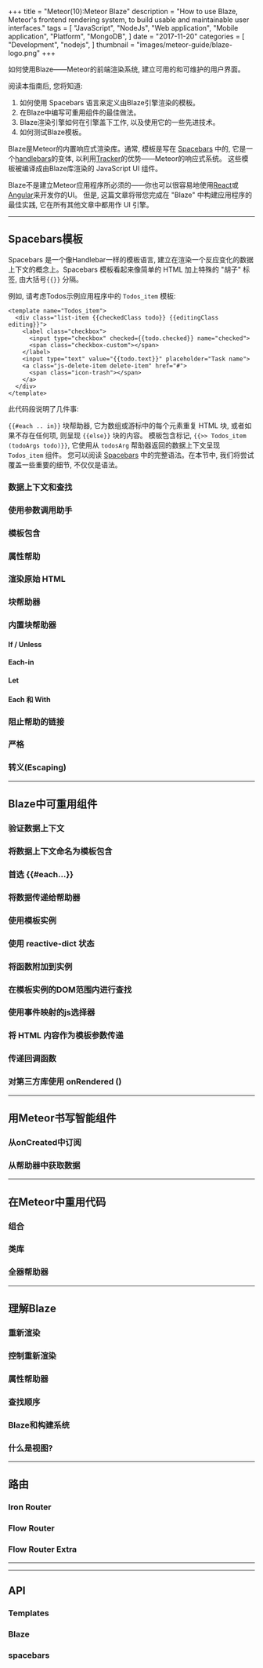 +++
title = "Meteor(10):Meteor Blaze"
description = "How to use Blaze, Meteor's frontend rendering system, to build usable and maintainable user interfaces."
tags = [
    "JavaScript",
    "NodeJs",
    "Web application",
    "Mobile application",
    "Platform",
    "MongoDB",
]
date = "2017-11-20"
categories = [
    "Development",
    "nodejs",
]
thumbnail = "images/meteor-guide/blaze-logo.png"
+++

如何使用Blaze——Meteor的前端渲染系统, 建立可用的和可维护的用户界面。

<!--more-->

阅读本指南后, 您将知道:

1.  如何使用 Spacebars 语言来定义由Blaze引擎渲染的模板。
2.  在Blaze中编写可重用组件的最佳做法。
3.  Blaze渲染引擎如何在引擎盖下工作, 以及使用它的一些先进技术。
4.  如何测试Blaze模板。

Blaze是Meteor的内置响应式渲染库。通常, 模板是写在 [Spacebars](http://blazejs.org/guide/spacebars.html) 中的, 
它是一个[handlebars](http://handlebarsjs.com/)的变体, 以利用[Tracker](https://github.com/meteor/meteor/tree/devel/packages/tracker)的优势——Meteor的响应式系统。
这些模板被编译成由Blaze库渲染的 JavaScript UI 组件。

Blaze不是建立Meteor应用程序所必须的——你也可以很容易地使用[React](http://react-in-meteor.readthedocs.org/en/latest/)或[Angular](http://www.angular-meteor.com/)来开发你的UI。
但是, 这篇文章将带您完成在 "Blaze" 中构建应用程序的最佳实践, 它在所有其他文章中都用作 UI 引擎。

-----------------
##  Spacebars模板

Spacebars 是一个像Handlebar一样的模板语言, 建立在渲染一个反应变化的数据上下文的概念上。Spacebars 模板看起来像简单的 HTML 加上特殊的 "胡子" 标签, 由大括号```{{}}``` 分隔。

例如, 请考虑Todos示例应用程序中的 ```Todos_item``` 模板:

``` 
<template name="Todos_item">
  <div class="list-item {{checkedClass todo}} {{editingClass editing}}">
    <label class="checkbox">
      <input type="checkbox" checked={{todo.checked}} name="checked">
      <span class="checkbox-custom"></span>
    </label>
    <input type="text" value="{{todo.text}}" placeholder="Task name">
    <a class="js-delete-item delete-item" href="#">
      <span class="icon-trash"></span>
    </a>
  </div>
</template>
```

此代码段说明了几件事:

```{{#each .. in}}``` 块帮助器, 它为数组或游标中的每个元素重复 HTML 块, 或者如果不存在任何项, 则呈现 ```{{else}}``` 块的内容。
模板包含标记, ```{{>> Todos_item (todoArgs todo)}}```, 它使用从 ```todosArg``` 帮助器返回的数据上下文呈现 ```Todos_item``` 组件。
您可以阅读 [Spacebars](http://blazejs.org/api/spacebars.html) 中的完整语法。在本节中, 我们将尝试覆盖一些重要的细节, 不仅仅是语法。

### 数据上下文和查找

### 使用参数调用助手

### 模板包含

### 属性帮助

### 渲染原始 HTML

### 块帮助器

### 内置块帮助器

#### If / Unless

#### Each-in

#### Let

#### Each 和 With

### 阻止帮助的链接

###  严格

###  转义(Escaping)

-------------------
##  Blaze中可重用组件

### 验证数据上下文

### 将数据上下文命名为模板包含

### 首选 {{#each...}}

### 将数据传递给帮助器

### 使用模板实例

### 使用 reactive-dict 状态

### 将函数附加到实例

### 在模板实例的DOM范围内进行查找

### 使用事件映射的js选择器

### 将 HTML 内容作为模板参数传递

### 传递回调函数

### 对第三方库使用 onRendered ()

--------------------
## 用Meteor书写智能组件

### 从onCreated中订阅

### 从帮助器中获取数据

--------------------
##  在Meteor中重用代码

### 组合

### 类库

### 全器帮助器

--------------------
##  理解Blaze

### 重新渲染

### 控制重新渲染

### 属性帮助器

### 查找顺序

### Blaze和构建系统

### 什么是视图?

-------------
##  路由

### Iron Router

### Flow Router

### Flow Router Extra
    

--------
--------
## API

###  Templates

###  Blaze

###  spacebars
